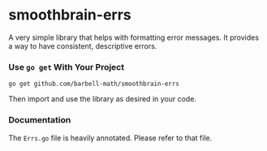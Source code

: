 # smoothbrain-errs
A very simple library that helps with formatting error messages. It provides a
way to have consistent, descriptive errors.

### Use `go get` With Your Project

```
go get github.com/barbell-math/smoothbrain-errs
```

Then import and use the library as desired in your code.

### Documentation

The `Errs.go` file is heavily annotated. Please refer to that file.
